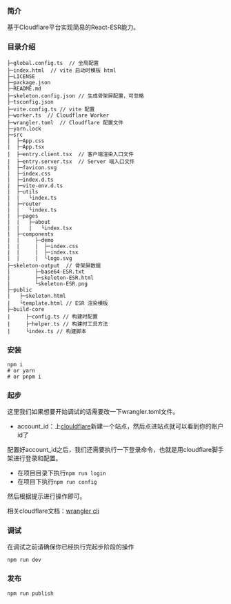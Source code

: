 ### 简介
基于Cloudflare平台实现简易的React-ESR能力。

### 目录介绍

```shell
├─global.config.ts  // 全局配置
├─index.html  // vite 启动时模板 html
├─LICENSE
├─package.json
├─README.md
├─skeleton.config.json // 生成骨架屏配置，可忽略
├─tsconfig.json
├─vite.config.ts // vite 配置
├─worker.ts  // Cloudflare Worker
├─wrangler.toml  // Cloudflare 配置文件
├─yarn.lock
├─src
|  ├─App.css
|  ├─App.tsx
|  ├─entry.client.tsx  // 客户端渲染入口文件
|  ├─entry.server.tsx  // Server 端入口文件
|  ├─favicon.svg
|  ├─index.css
|  ├─index.d.ts
|  ├─vite-env.d.ts
|  ├─utils
|  |   └index.ts
|  ├─router
|  |   └index.ts
|  ├─pages
|  |   ├─about
|  |   |   └index.tsx
|  ├─components
|  |     ├─demo
|  |     |  ├─index.css
|  |     |  ├─index.tsx
|  |     |  └logo.svg
├─skeleton-output  // 骨架屏数据
|        ├─base64-ESR.txt
|        ├─skeleton-ESR.html
|        └skeleton-ESR.png
├─public
|   ├─skeleton.html
|   └template.html // ESR 渲染模板
├─build-core
|     ├─config.ts // 构建时配置
|     ├─helper.ts // 构建时工具方法
|     └index.ts // 构建脚本
```

### 安装

```shell
npm i
# or yarn
# or pnpm i
```
### 起步

这里我们如果想要开始调试的话需要改一下wrangler.toml文件。

- account_id：上[clouldflare](https://dash.cloudflare.com/)新建一个站点，然后点进站点就可以看到你的账户id了

配置好account_id之后，我们还需要执行一下登录命令，也就是用cloudflare脚手架进行登录和配置。

- 在项目目录下执行`npm run login`
- 在项目下执行`npm run config`

然后根据提示进行操作即可。

相关cloudflare文档：[wrangler cli](https://developers.cloudflare.com/workers/cli-wrangler/commands)

### 调试

在调试之前请确保你已经执行完起步阶段的操作
```shell
npm run dev
```

### 发布
```shell
npm run publish
```